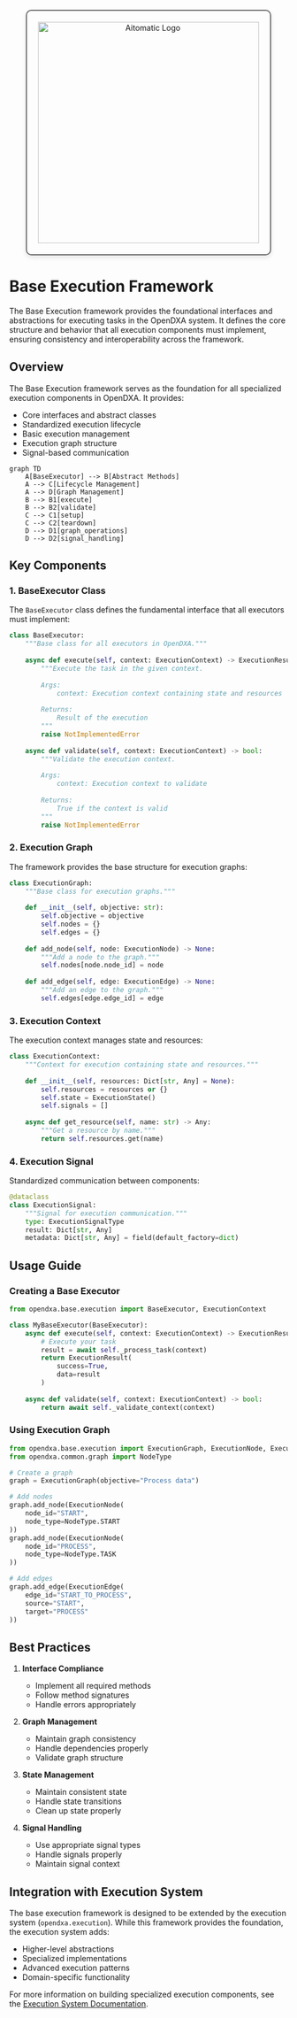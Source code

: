 <!-- markdownlint-disable MD041 -->
<!-- markdownlint-disable MD033 -->
<p align="center">
  <img src="https://cdn.prod.website-files.com/62a10970901ba826988ed5aa/62d942adcae82825089dabdb_aitomatic-logo-black.png" alt="Aitomatic Logo" width="400" style="border: 2px solid #666; border-radius: 10px; padding: 20px; box-shadow: 0 4px 8px rgba(0,0,0,0.1);"/>
</p>

# Base Execution Framework

The Base Execution framework provides the foundational interfaces and abstractions for executing tasks in the OpenDXA system. It defines the core structure and behavior that all execution components must implement, ensuring consistency and interoperability across the framework.

## Overview

The Base Execution framework serves as the foundation for all specialized execution components in OpenDXA. It provides:

- Core interfaces and abstract classes
- Standardized execution lifecycle
- Basic execution management
- Execution graph structure
- Signal-based communication

```mermaid
graph TD
    A[BaseExecutor] --> B[Abstract Methods]
    A --> C[Lifecycle Management]
    A --> D[Graph Management]
    B --> B1[execute]
    B --> B2[validate]
    C --> C1[setup]
    C --> C2[teardown]
    D --> D1[graph_operations]
    D --> D2[signal_handling]
```

## Key Components

### 1. BaseExecutor Class

The `BaseExecutor` class defines the fundamental interface that all executors must implement:

```python
class BaseExecutor:
    """Base class for all executors in OpenDXA."""
    
    async def execute(self, context: ExecutionContext) -> ExecutionResult:
        """Execute the task in the given context.
        
        Args:
            context: Execution context containing state and resources
            
        Returns:
            Result of the execution
        """
        raise NotImplementedError
        
    async def validate(self, context: ExecutionContext) -> bool:
        """Validate the execution context.
        
        Args:
            context: Execution context to validate
            
        Returns:
            True if the context is valid
        """
        raise NotImplementedError
```

### 2. Execution Graph

The framework provides the base structure for execution graphs:

```python
class ExecutionGraph:
    """Base class for execution graphs."""
    
    def __init__(self, objective: str):
        self.objective = objective
        self.nodes = {}
        self.edges = {}
        
    def add_node(self, node: ExecutionNode) -> None:
        """Add a node to the graph."""
        self.nodes[node.node_id] = node
        
    def add_edge(self, edge: ExecutionEdge) -> None:
        """Add an edge to the graph."""
        self.edges[edge.edge_id] = edge
```

### 3. Execution Context

The execution context manages state and resources:

```python
class ExecutionContext:
    """Context for execution containing state and resources."""
    
    def __init__(self, resources: Dict[str, Any] = None):
        self.resources = resources or {}
        self.state = ExecutionState()
        self.signals = []
        
    async def get_resource(self, name: str) -> Any:
        """Get a resource by name."""
        return self.resources.get(name)
```

### 4. Execution Signal

Standardized communication between components:

```python
@dataclass
class ExecutionSignal:
    """Signal for execution communication."""
    type: ExecutionSignalType
    result: Dict[str, Any]
    metadata: Dict[str, Any] = field(default_factory=dict)
```

## Usage Guide

### Creating a Base Executor

```python
from opendxa.base.execution import BaseExecutor, ExecutionContext

class MyBaseExecutor(BaseExecutor):
    async def execute(self, context: ExecutionContext) -> ExecutionResult:
        # Execute your task
        result = await self._process_task(context)
        return ExecutionResult(
            success=True,
            data=result
        )
        
    async def validate(self, context: ExecutionContext) -> bool:
        return await self._validate_context(context)
```

### Using Execution Graph

```python
from opendxa.base.execution import ExecutionGraph, ExecutionNode, ExecutionEdge
from opendxa.common.graph import NodeType

# Create a graph
graph = ExecutionGraph(objective="Process data")

# Add nodes
graph.add_node(ExecutionNode(
    node_id="START",
    node_type=NodeType.START
))
graph.add_node(ExecutionNode(
    node_id="PROCESS",
    node_type=NodeType.TASK
))

# Add edges
graph.add_edge(ExecutionEdge(
    edge_id="START_TO_PROCESS",
    source="START",
    target="PROCESS"
))
```

## Best Practices

1. **Interface Compliance**
   - Implement all required methods
   - Follow method signatures
   - Handle errors appropriately

2. **Graph Management**
   - Maintain graph consistency
   - Handle dependencies properly
   - Validate graph structure

3. **State Management**
   - Maintain consistent state
   - Handle state transitions
   - Clean up state properly

4. **Signal Handling**
   - Use appropriate signal types
   - Handle signals properly
   - Maintain signal context

## Integration with Execution System

The base execution framework is designed to be extended by the execution system (`opendxa.execution`). While this framework provides the foundation, the execution system adds:

- Higher-level abstractions
- Specialized implementations
- Advanced execution patterns
- Domain-specific functionality

For more information on building specialized execution components, see the [Execution System Documentation](../execution/README.md). 